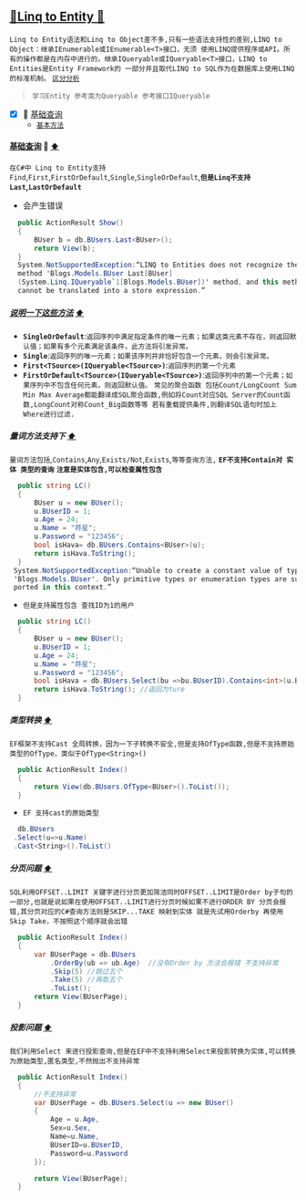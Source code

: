 <a id="top" href="#top">	:maple_leaf:Linq to Entity :blue_heart:</a> 
-----
`Linq to Entity语法和Linq to Object差不多,只有一些语法支持性的差别,LINQ to Object：继承IEnumerable或IEnumerable<T>接口，无须
使用LINQ提供程序或API。所有的操作都是在内存中进行的，继承IQueryable或IQueryable<T>接口，LINQ to Entities是Entity Framework的
一部分并且取代LINQ to SQL作为在数据库上使用LINQ的标准机制。` [`区分分析`](https://www.cnblogs.com/Tony100/p/8980282.html)
> `学习Entity 参考类为Queryable 参考接口IQueryable  `

- [x] :maple_leaf: <a href="#BasicSearch">基础查询</a> 
    - <a href="#BasicFunction">`基本方法`</a>
    
#### <a id="BasicSearch" href="#BasicSearch">基础查询</a> :star2: <a href="#top"> :arrow_up:</a>
`在C#中 Linq to Entity支持` `Find`,`First`,`FirstOrDefault`,`Single`,`SingleOrDefault`,**`但是Linq不支持` `Last`,`LastOrDefault`**
* 会产生错误
```C#
  public ActionResult Show()
  {
      BUser b = db.BUsers.Last<BUser>();
      return View(b);
  }
  System.NotSupportedException:“LINQ to Entities does not recognize the 
  method 'Blogs.Models.BUser Last[BUser]  
  (System.Linq.IQueryable`1[Blogs.Models.BUser])' method, and this method 
  cannot be translated into a store expression.”
```
#####  <a id="BasicFunction" href="#BasicFunction" >说明一下这些方法</a> <a href="#top">:arrow_up:</a>
* **`SingleOrDefault`**:`返回序列中满足指定条件的唯一元素；如果这类元素不存在，则返回默认值；如果有多个元素满足该条件，此方法将引发异常。`
* **`Single`**:`返回序列的唯一元素；如果该序列并非恰好包含一个元素，则会引发异常。`
* **`First<TSource>(IQueryable<TSource>)`**:`返回序列的第一个元素`
* **`FirstOrDefault<TSource>(IQueryable<TSource>)`**:`返回序列中的第一个元素；如果序列中不包含任何元素，则返回默认值。`
`常见的聚合函数 包括Count/LongCount Sum Min Max Average都能翻译成SQL聚合函数,例如将Count对应SQL Server的Count函数,LongCount对称Count_Big函数等等
若有重载提供条件,则翻译SQL语句时加上Where进行过滤.`
##### 量词方法支持下 <a href="#top">:arrow_up:</a> 
`量词方法包括`,`Contains`,`Any`,`Exists/Not`,`Exists`,`等等查询方法,` **`EF不支持Contain对 实体 类型的查询`** **`注意是实体包含,可以检查属性包含`**
```C#
  public string LC()
  {
      BUser u = new BUser();
      u.BUserID = 1;
      u.Age = 24;
      u.Name = "蒋星";
      u.Password = "123456";
      bool isHava= db.BUsers.Contains<BUser>(u);
      return isHava.ToString();
  }
 System.NotSupportedException:“Unable to create a constant value of type 
 'Blogs.Models.BUser'. Only primitive types or enumeration types are sup
 ported in this context.”
```
* `但是支持属性包含 查找ID为1的用户`
```C#
  public string LC()
  {
      BUser u = new BUser();
      u.BUserID = 1;
      u.Age = 24;
      u.Name = "蒋星";
      u.Password = "123456";
      bool isHava = db.BUsers.Select(bu =>bu.BUserID).Contains<int>(u.BUserID);
      return isHava.ToString(); //返回为ture
  }
```
##### 类型转换 <a href="#top">:arrow_up:</a> 
`EF框架不支持Cast 全局转换，因为一下子转换不安全,但是支持OfType函数,但是不支持原始类型的OfType，类似于OfType<String>()`
```C#
  public ActionResult Index()
  {
      return View(db.BUsers.OfType<BUser>().ToList());
  }
```
* `EF 支持cast的原始类型`
```C#
  db.BUsers
 .Select(u=>u.Name)
 .Cast<String>().ToList()
```
##### 分页问题 <a href="#top">:arrow_up:</a> 
`SQL利用OFFSET..LIMIT 关键字进行分页更加简洁同时OFFSET..LIMIT是Order by子句的一部分,也就是说如果在使用OFFSET..LIMIT进行分页时候如果不进行ORDER BY 分页会报错,其分页对应的C#查询方法则是SKIP...TAKE 映射到实体 就是先试用Orderby 再使用Skip Take，不按照这个顺序就会出错`
```C#
  public ActionResult Index()
  {
      var BUserPage = db.BUsers
          .OrderBy(ub => ub.Age)  //没有Order by 方法会报错 不支持异常
          .Skip(5) //跳过五个
          .Take(5) //再取五个
          .ToList();
      return View(BUserPage);
  }
```
##### 投影问题 <a href="#top">:arrow_up:</a> 
`我们利用Select 来进行投影查询,但是在EF中不支持利用Select来投影转换为实体,可以转换为原始类型,匿名类型,不然抛出不支持异常`
```C#
  public ActionResult Index()
  {
      //不支持异常
      var BUserPage = db.BUsers.Select(u => new BUser() 
      {
          Age = u.Age,
          Sex=u.Sex,
          Name=u.Name,
          BUserID=u.BUserID,
          Password=u.Password
      });

      return View(BUserPage);
  }
```









































